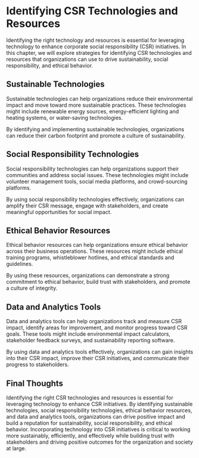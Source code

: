 Identifying CSR Technologies and Resources
====================================================================================

Identifying the right technology and resources is essential for leveraging technology to enhance corporate social responsibility (CSR) initiatives. In this chapter, we will explore strategies for identifying CSR technologies and resources that organizations can use to drive sustainability, social responsibility, and ethical behavior.

Sustainable Technologies
------------------------

Sustainable technologies can help organizations reduce their environmental impact and move toward more sustainable practices. These technologies might include renewable energy sources, energy-efficient lighting and heating systems, or water-saving technologies.

By identifying and implementing sustainable technologies, organizations can reduce their carbon footprint and promote a culture of sustainability.

Social Responsibility Technologies
----------------------------------

Social responsibility technologies can help organizations support their communities and address social issues. These technologies might include volunteer management tools, social media platforms, and crowd-sourcing platforms.

By using social responsibility technologies effectively, organizations can amplify their CSR message, engage with stakeholders, and create meaningful opportunities for social impact.

Ethical Behavior Resources
--------------------------

Ethical behavior resources can help organizations ensure ethical behavior across their business operations. These resources might include ethical training programs, whistleblower hotlines, and ethical standards and guidelines.

By using these resources, organizations can demonstrate a strong commitment to ethical behavior, build trust with stakeholders, and promote a culture of integrity.

Data and Analytics Tools
------------------------

Data and analytics tools can help organizations track and measure CSR impact, identify areas for improvement, and monitor progress toward CSR goals. These tools might include environmental impact calculators, stakeholder feedback surveys, and sustainability reporting software.

By using data and analytics tools effectively, organizations can gain insights into their CSR impact, improve their CSR initiatives, and communicate their progress to stakeholders.

Final Thoughts
--------------

Identifying the right CSR technologies and resources is essential for leveraging technology to enhance CSR initiatives. By identifying sustainable technologies, social responsibility technologies, ethical behavior resources, and data and analytics tools, organizations can drive positive impact and build a reputation for sustainability, social responsibility, and ethical behavior. Incorporating technology into CSR initiatives is critical to working more sustainably, efficiently, and effectively while building trust with stakeholders and driving positive outcomes for the organization and society at large.
